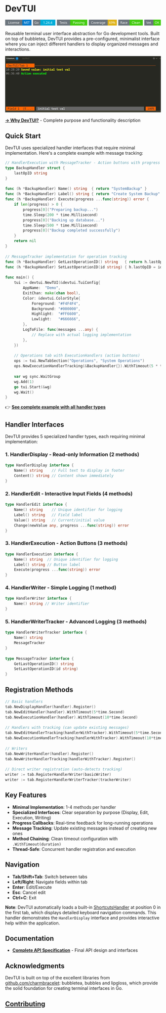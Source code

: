 # DevTUI
<!-- START_SECTION:BADGES_SECTION -->
<a href="docs/img/badges.svg"><img src="docs/img/badges.svg" alt="Project Badges" title="Generated by badges.sh from github.com/cdvelop/devscripts"></a>
<!-- END_SECTION:BADGES_SECTION -->

Reusable terminal user interface abstraction for Go development tools. Built on top of bubbletea, DevTUI provides a pre-configured, minimalist interface where you can inject different handlers to display organized messages and interactions.

![devtui](tui.jpg)

**[→ Why DevTUI?](docs/DESCRIPTION.md)** - Complete purpose and functionality description

## Quick Start

DevTUI uses specialized handler interfaces that require minimal implementation. Here's a complete example with message tracking:

```go
// HandlerExecution with MessageTracker - Action buttons with progress tracking
type BackupHandler struct {
    lastOpID string
}

func (h *BackupHandler) Name() string  { return "SystemBackup" }
func (h *BackupHandler) Label() string { return "Create System Backup" }
func (h *BackupHandler) Execute(progress ...func(string)) error {
    if len(progress) > 0 {
        progress[0]("Preparing backup...")
        time.Sleep(200 * time.Millisecond)
        progress[0]("Backing up database...")
        time.Sleep(500 * time.Millisecond)
        progress[0]("Backup completed successfully")
    }
    return nil
}

// MessageTracker implementation for operation tracking
func (h *BackupHandler) GetLastOperationID() string   { return h.lastOpID }
func (h *BackupHandler) SetLastOperationID(id string) { h.lastOpID = id }

func main() {
    tui := devtui.NewTUI(&devtui.TuiConfig{
        AppName:  "Demo",
        ExitChan: make(chan bool),
        Color: &devtui.ColorStyle{
            Foreground: "#F4F4F4",
            Background: "#000000",
            Highlight:  "#FF6600",
            Lowlight:   "#666666",
        },
        LogToFile: func(messages ...any) {
            // Replace with actual logging implementation
        },
    })

    // Operations tab with ExecutionHandlers (action buttons)
    ops := tui.NewTabSection("Operations", "System Operations")
    ops.NewExecutionHandlerTracking(&BackupHandler{}).WithTimeout(5 * time.Second)

    var wg sync.WaitGroup
    wg.Add(1)
    go tui.Start(&wg)
    wg.Wait()
}
```

👉 **[See complete example with all handler types](example/demo/main.go)**

## Handler Interfaces

DevTUI provides 5 specialized handler types, each requiring minimal implementation:

### 1. HandlerDisplay - Read-only Information (2 methods)
```go
type HandlerDisplay interface {
    Name() string    // Full text to display in footer
    Content() string // Content shown immediately
}
```

### 2. HandlerEdit - Interactive Input Fields (4 methods)  
```go
type HandlerEdit interface {
    Name() string    // Unique identifier for logging
    Label() string   // Field label
    Value() string   // Current/initial value
    Change(newValue any, progress ...func(string)) error
}
```

### 3. HandlerExecution - Action Buttons (3 methods)
```go
type HandlerExecution interface {
    Name() string  // Unique identifier for logging
    Label() string // Button label
    Execute(progress ...func(string)) error
}
```

### 4. HandlerWriter - Simple Logging (1 method)
```go
type HandlerWriter interface {
    Name() string // Writer identifier
}
```

### 5. HandlerWriterTracker - Advanced Logging (3 methods)
```go
type HandlerWriterTracker interface {
    Name() string
    MessageTracker
}

type MessageTracker interface {
    GetLastOperationID() string
    SetLastOperationID(id string)
}
```

## Registration Methods

```go
// Basic handlers
tab.NewDisplayHandler(handler).Register()
tab.NewEditHandler(handler).WithTimeout(5*time.Second)
tab.NewExecutionHandler(handler).WithTimeout(10*time.Second)

// Handlers with tracking (can update existing messages)
tab.NewEditHandlerTracking(handlerWithTracker).WithTimeout(5*time.Second)
tab.NewExecutionHandlerTracking(handlerWithTracker).WithTimeout(10*time.Second)

// Writers
tab.NewWriterHandler(handler).Register()
tab.NewWriterHandlerTracking(handlerWithTracker).Register()

// Direct writer registration (auto-detects tracking)
writer := tab.RegisterHandlerWriter(basicWriter)
writer := tab.RegisterHandlerWriterTracker(trackerWriter)
```

## Key Features

- **Minimal Implementation**: 1-4 methods per handler
- **Specialized Interfaces**: Clear separation by purpose (Display, Edit, Execution, Writing)
- **Progress Callbacks**: Real-time feedback for long-running operations
- **Message Tracking**: Update existing messages instead of creating new ones
- **Method Chaining**: Clean timeout configuration with `.WithTimeout(duration)`
- **Thread-Safe**: Concurrent handler registration and execution

## Navigation
- **Tab/Shift+Tab**: Switch between tabs
- **Left/Right**: Navigate fields within tab  
- **Enter**: Edit/Execute
- **Esc**: Cancel edit
- **Ctrl+C**: Exit

**Note**: DevTUI automatically loads a built-in [ShortcutsHandler](shortcuts.go) at position 0 in the first tab, which displays detailed keyboard navigation commands. This handler demonstrates the `HandlerDisplay` interface and provides interactive help within the application.

## Documentation

- **[Complete API Specification](docs/API_ANYHANDLER_FINAL.md)** - Final API design and interfaces


## Acknowledgments

DevTUI is built on top of the excellent libraries from [github.com/charmbracelet](https://github.com/charmbracelet): bubbletea, bubbles and lipgloss, which provide the solid foundation for creating terminal interfaces in Go.


## [Contributing](docs/CONTRIBUTING.md)